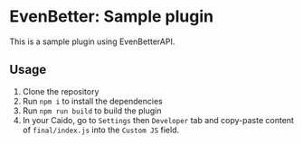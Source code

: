# EvenBetter: Sample plugin
This is a sample plugin using EvenBetterAPI. 

## Usage
1. Clone the repository
2. Run `npm i` to install the dependencies
3. Run `npm run build` to build the plugin
4. In your Caido, go to `Settings` then `Developer` tab and copy-paste content of `final/index.js` into the `Custom JS` field.
